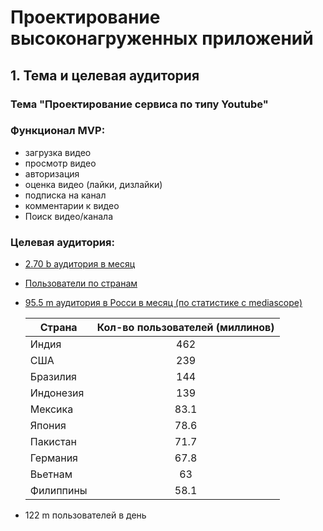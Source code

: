 # Проектирование высоконагруженных приложений

## 1. Тема и целевая аудитория

### Тема "Проектирование сервиса по типу Youtube"

### Функционал MVP:
- загрузка видео
- просмотр видео
- авторизация
- оценка видео (лайки, дизлайки)
- подписка на канал
- комментарии к видео
- Поиск видео/канала

### Целевая аудитория:
- [2.70 b аудитория в месяц](https://www.globalmediainsight.com/blog/youtube-users-statistics/)
- [Пользователи по странам](https://www.statista.com/topics/2019/youtube/#topicOverview)
- [95.5 m аудитория в Росси в месяц (по статистике с mediascope)](https://mediascope.net/data/#internet)

  | Страна    |  Кол-во пользователей (миллинов)  |
    |-----------|:---------------------------------:|
  | Индия     |                462                |
  | США       |                239                |
  | Бразилия  |                144                |
  | Индонезия |                139                |
  | Мексика   |               83.1                |
  | Япония    |               78.6                |
  | Пакистан  |               71.7                |
  | Германия  |               67.8                |
  | Вьетнам   |                63                 |
  | Филиппины |               58.1                |
    
- 122 m пользователей в день
